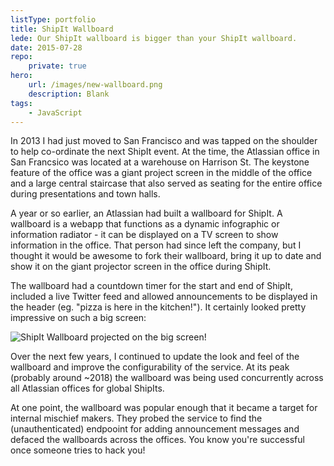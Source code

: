 ```yaml
---
listType: portfolio
title: ShipIt Wallboard
lede: Our ShipIt wallboard is bigger than your ShipIt wallboard.
date: 2015-07-28
repo: 
    private: true
hero:
    url: /images/new-wallboard.png
    description: Blank
tags:
    - JavaScript
---
```

In 2013 I had just moved to San Francisco and was tapped on the shoulder to help co-ordinate the next ShipIt event. At the time, the Atlassian office in San Francsico was located at a warehouse on Harrison St. The keystone feature of the office was a giant project screen in the middle of the office and a large central staircase that also served as seating for the entire office during presentations and town halls. 

A year or so earlier, an Atlassian had built a wallboard for ShipIt. A wallboard is a webapp that functions as a dynamic infographic or information radiator - it can be displayed on a TV screen to show information in the office. That person had since left the company, but I thought it would be awesome to fork their wallboard, bring it up to date and show it on the giant projector screen in the office during ShipIt. 

The wallboard had a countdown timer for the start and end of ShipIt, included a live Twitter feed and allowed announcements to be displayed in the header (eg. "pizza is here in the kitchen!").  It certainly looked pretty impressive on such a big screen:

![ShipIt Wallboard projected on the big screen](/images/shipit-wallboard-hero.jpeg)!

Over the next few years, I continued to update the look and feel of the wallboard and improve the configurability of the service. At its peak (probably around ~2018) the wallboard was being used concurrently across all Atlassian offices for global ShipIts. 

At one point, the wallboard was popular enough that it became a target for internal mischief makers. They probed the service to find the (unauthenticated) endpooint for adding announcement messages and defaced the wallboards across the offices. You know you're successful once someone tries to hack you!

